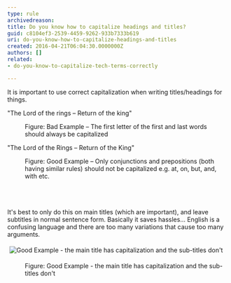 ```yaml
---
type: rule
archivedreason: 
title: Do you know how to capitalize headings and titles?
guid: c8104ef3-2539-4459-9262-933b7333b619
uri: do-you-know-how-to-capitalize-headings-and-titles
created: 2016-04-21T06:04:30.0000000Z
authors: []
related:
- do-you-know-to-capitalize-tech-terms-correctly

---
```



<div>It is important to use correct capitalization when writing titles/headings for things.</div><p class="ssw15-rteElement-GreyBox">&quot;The Lord of the rings – Return of the king&quot;</p><dd class="ssw15-rteElement-FigureBad">Figure&#58; Bad Example – The first letter of the first and last words should always be capitalized</dd><p class="ssw15-rteElement-GreyBox">&quot;The Lord of the Rings – Return of the King&quot;</p><dd class="ssw15-rteElement-FigureGood">Figure&#58; Good Example – Only conjunctions and prepositions (both having similar rules) should not be capitalized e.g. at, on, but, and, with etc.​​</dd><br>
<br><excerpt class='endintro'></excerpt><br>
<p>​It's best to only do this on main titles (which are important), and leave subtitles in normal sentence form. Basically it saves hassles... English is a confusing language and there are too many variations that cause too many arguments.​</p><p>​<img src="/PublishingImages/good-example-of-capitalizing-titles.jpg" alt="Good Example - the main title has capitalization and the sub-titles don't" style="margin&#58;5px;" /><br></p><dd class="ssw15-rteElement-FigureGood">Figure&#58; Good Example - the main title has capitalization and the sub-titles don't​<br></dd>


